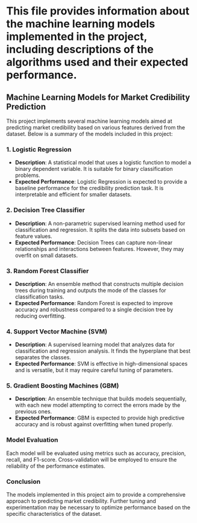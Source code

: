 # This file provides information about the machine learning models implemented in the project, including descriptions of the algorithms used and their expected performance.

## Machine Learning Models for Market Credibility Prediction

This project implements several machine learning models aimed at predicting market credibility based on various features derived from the dataset. Below is a summary of the models included in this project:

### 1. Logistic Regression
- **Description**: A statistical model that uses a logistic function to model a binary dependent variable. It is suitable for binary classification problems.
- **Expected Performance**: Logistic Regression is expected to provide a baseline performance for the credibility prediction task. It is interpretable and efficient for smaller datasets.

### 2. Decision Tree Classifier
- **Description**: A non-parametric supervised learning method used for classification and regression. It splits the data into subsets based on feature values.
- **Expected Performance**: Decision Trees can capture non-linear relationships and interactions between features. However, they may overfit on small datasets.

### 3. Random Forest Classifier
- **Description**: An ensemble method that constructs multiple decision trees during training and outputs the mode of the classes for classification tasks.
- **Expected Performance**: Random Forest is expected to improve accuracy and robustness compared to a single decision tree by reducing overfitting.

### 4. Support Vector Machine (SVM)
- **Description**: A supervised learning model that analyzes data for classification and regression analysis. It finds the hyperplane that best separates the classes.
- **Expected Performance**: SVM is effective in high-dimensional spaces and is versatile, but it may require careful tuning of parameters.

### 5. Gradient Boosting Machines (GBM)
- **Description**: An ensemble technique that builds models sequentially, with each new model attempting to correct the errors made by the previous ones.
- **Expected Performance**: GBM is expected to provide high predictive accuracy and is robust against overfitting when tuned properly.

### Model Evaluation
Each model will be evaluated using metrics such as accuracy, precision, recall, and F1-score. Cross-validation will be employed to ensure the reliability of the performance estimates.

### Conclusion
The models implemented in this project aim to provide a comprehensive approach to predicting market credibility. Further tuning and experimentation may be necessary to optimize performance based on the specific characteristics of the dataset.